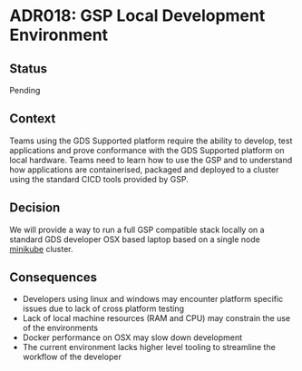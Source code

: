# ADR018: GSP Local Development Environment

## Status

Pending

## Context

Teams using the GDS Supported platform require the ability to develop, test applications and prove conformance with the GDS Supported platform on local hardware. Teams need to learn how to use the GSP and to understand how applications are containerised, packaged and deployed to a cluster using the standard CICD tools provided by GSP.

## Decision

We will provide a way to run a full GSP compatible stack locally on a standard GDS developer OSX based laptop based on a single node [minikube](https://github.com/kubernetes/minikube) cluster.

## Consequences
- Developers using linux and windows may encounter platform specific issues due to lack of cross platform testing
- Lack of local machine resources (RAM and CPU) may constrain the use of the environments
- Docker performance on OSX may slow down development
- The current environment lacks higher level tooling to streamline the workflow of the developer
